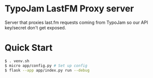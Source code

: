 # TypoJam LastFM Proxy server

Server that proxies last.fm requests coming from TypoJam so our API key/secret don't get exposed.

# Quick Start
```sh
$ . venv.sh
$ micro app/config.py # Set up config
$ flask --app app/index.py run --debug
```
